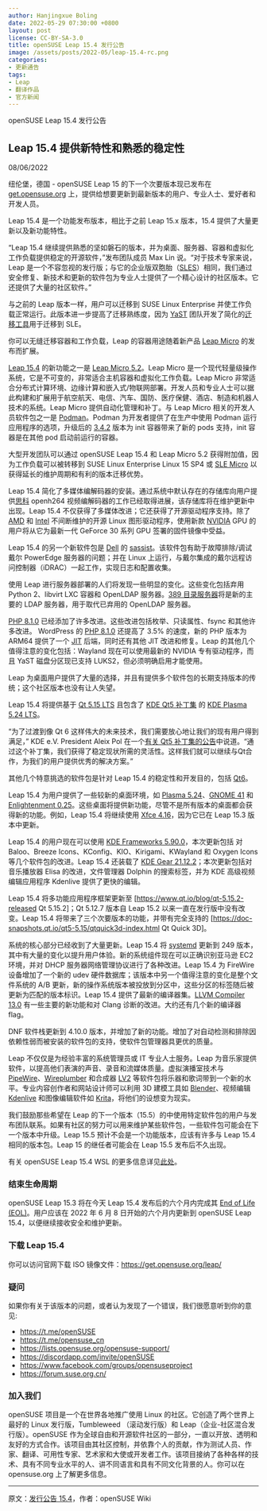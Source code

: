 ```yaml
---
author: Hanjingxue Boling
date: 2022-05-29 07:30:00 +0800
layout: post
license: CC-BY-SA-3.0
title: openSUSE Leap 15.4 发行公告
image: /assets/posts/2022-05/leap-15.4-rc.png
categories:
- 更新通告
tags:
- Leap
- 翻译作品
- 官方新闻
---
```


openSUSE Leap 15.4 发行公告

## Leap 15.4 提供新特性和熟悉的稳定性

08/06/2022

纽伦堡，德国 - openSUSE Leap 15 的下一个次要版本现已发布在 [get.opensuse.org](https://get.opensuse.org/leap) 上，提供给想要更新到最新版本的用户、专业人士、爱好者和开发人员。

Leap 15.4 是一个功能发布版本，相比于之前 Leap 15.x 版本，15.4 提供了大量更新以及新功能特性。

“Leap 15.4 继续提供熟悉的坚如磐石的版本，并为桌面、服务器、容器和虚拟化工作负载提供稳定的开源软件，”发布团队成员 Max Lin 说。“对于技术专家来说，Leap 是一个不容忽视的发行版；与它的企业版双胞胎（[SLES](https://www.suse.com/products/server/)）相同，我们通过安全修复、新技术和更新的软件包为专业人士提供了一个精心设计的社区版本。它还提供了大量的社区软件。”

与之前的 Leap 版本一样，用户可以迁移到 SUSE Linux Enterprise 并使工作负载正常运行。此版本进一步提高了迁移熟练度，因为 [YaST](https://yast.opensuse.org/) 团队开发了简化的[迁移工具](https://build.opensuse.org/package/show/YaST:Head/yast2-migration-sle)用于迁移到 SLE。

你可以无缝迁移容器和工作负载，Leap 的容器用途随着新产品 [Leap Micro](https://download.opensuse.org/distribution/leap-micro/) 的发布而扩展。

[Leap 15.4](https://get.opensuse.org/leap) 的新功能之一是 [Leap Micro 5.2](https://en.opensuse.org/openSUSE:Roadmap#Schedule_for_Leap_Micro_5.2)。Leap Micro 是一个现代轻量级操作系统，它是不可变的，非常适合主机容器和虚拟化工作负载。Leap Micro 非常适合分布式计算环境、边缘计算和嵌入式/物联网部署。开发人员和专业人士可以据此构建和扩展用于航空航天、电信、汽车、国防、医疗保健、酒店、制造和机器人技术的系统。Leap Micro 提供自动化管理和补丁。与 Leap Micro 相关的开发人员软件包之一是 [Podman](https://github.com/containers/podman/blob/main/RELEASE_NOTES.md#342)。Podman 为开发者提供了在生产中使用 Podman 运行应用程序的选项，升级后的 [3.4.2](https://github.com/containers/podman/blob/main/RELEASE_NOTES.md#342) 版本为 init 容器带来了新的 pods 支持，init 容器是在其他 pod 启动前运行的容器。

大型开发团队可以通过 openSUSE Leap 15.4 和 Leap Micro 5.2 获得附加值，因为工作负载可以被转移到 SUSE Linux Enterprise Linux 15 SP4 或 [SLE Micro](https://www.suse.com/download/sle-micro/) 以获得延长的维护周期和有利的版本迁移优势。

Leap 15.4 简化了多媒体编解码器的安装。通过系统中默认存在的存储库向用户提供[思科](https://www.cisco.com/) openh264 视频编解码器的工作已经取得进展，该存储库将在维护更新中出现。Leap 15.4 不仅获得了多媒体改进；它还获得了开源驱动程序支持。除了 [AMD](https://www.amd.com/) 和 [Intel](https://www.intel.com/) 不间断维护的开源 Linux 图形驱动程序，使用新款 [NVIDIA](https://www.nvidia.com) GPU 的用户将从它为最新一代 GeForce 30 系列 GPU 签署的固件镜像中受益。

Leap 15.4 的另一个新软件包是 [Dell](https://github.com/dell) 的 [sassist](https://github.com/dell/sassist)。该软件包有助于故障排除/调试戴尔 PowerEdge 服务器的问题；并在 Linux 上运行，与戴尔集成的戴尔远程访问控制器（iDRAC）一起工作，实现日志和配置收集。

使用 Leap 进行服务器部署的人们将发现一些明显的变化。这些变化包括弃用 Python 2、libvirt LXC 容器和 OpenLDAP 服务器。[389 目录服务器](https://directory.fedoraproject.org)将是新的主要的 LDAP 服务器，用于取代已弃用的 OpenLDAP 服务器。

[PHP 8.1.0](https://www.php.net/releases/8.1/) 已经添加了许多改进。这些改进包括枚举、只读属性、fsync 和其他许多改进。 WordPress 的 [PHP 8.1.0](https://www.php.net/releases/8.1/) 还提高了 3.5% 的速度，新的 PHP 版本为 ARM64 提供了一个 [JIT](https://en.wikipedia.org/wiki/Just-in-time_compilation) 后端，同时还有其他 JIT 改进和修复。Leap 的其他几个值得注意的变化包括：Wayland 现在可以使用最新的 NVIDIA 专有驱动程序，而且 YaST 磁盘分区现已支持 LUKS2，但必须明确启用才能使用。

Leap 为桌面用户提供了大量的选择，并且有提供多个软件包的长期支持版本的传统；这个社区版本也没有让人失望。

Leap 15.4 将提供基于 [Qt 5.15 LTS](https://www.qt.io/blog/qt-5.15-released) 且包含了 [KDE Qt5 补丁集](https://dot.kde.org/2021/04/06/announcing-kdes-qt-5-patch-collection) 的 [KDE Plasma 5.24 LTS](https://community.kde.org/Schedules/Plasma_5)。

“为了过渡到像 Qt 6 这样伟大的未来技术，我们需要放心地让我们的现有用户得到满足，” KDE e.V. President Aleix Pol 在一个[有关 Qt5 补丁集的公告](https://dot.kde.org/2021/04/06/announcing-kdes-qt-5-patch-collection)中说道。“通过这个补丁集，我们获得了稳定现状所需的灵活性。这样我们就可以继续与Qt合作，为我们的用户提供优秀的解决方案。”

其他几个特意挑选的软件包是针对 Leap 15.4 的稳定性和开发目的，包括 [Qt6](https://www.qt.io/product/qt6)。

Leap 15.4 为用户提供了一些较新的桌面环境，如 [Plasma 5.24](https://kde.org/announcements/plasma/5/5.24.0/)、[GNOME 41](https://help.gnome.org/misc/release-notes/41.0/) 和 [Enlightenment 0.25](https://www.enlightenment.org/news/2021-12-26-enlightenment-0.25.0)。这些桌面将提供新功能，尽管不是所有版本的桌面都会获得新的功能。例如，Leap 15.4 将继续使用 [Xfce 4.16](https://www.xfce.org/about/news/?post=1608595200)，因为它已在 Leap 15.3 版本中更新。

Leap 15.4 的用户现在可以使用 [KDE Frameworks 5.90.0](https://kde.org/announcements/frameworks/5/5.90.0/)，本次更新包括 对 Baloo、Breeze Icons、KConfig、KIO、Kirigami、KWayland 和 Oxygen Icons 等几个软件包的改进。Leap 15.4 还装载了 [KDE Gear 21.12.2](https://kde.org/announcements/gear/21.12.2/)；本次更新包括对音乐播放器 Elisa 的改进，文件管理器 Dolphin 的搜索标签，并为 KDE 高级视频编辑应用程序 Kdenlive 提供了更快的编辑。

Leap 15.4 将多功能应用程序框架更新至 [https://www.qt.io/blog/qt-5.15.2-released Qt 5.15.2]；Qt 5.12.7 版本自 Leap 15.2 以来一直在发行版中没有改变。Leap 15.4 将带来了三个次要版本的功能，并带有完全支持的 [https://doc-snapshots.qt.io/qt5-5.15/qtquick3d-index.html Qt Quick 3D]。

系统的核心部分已经收到了大量更新。Leap 15.4 将 [systemd](https://github.com/systemd/systemd) 更新到 249 版本，其中有大量的变化以提升用户体验。新的系统组件现在可以正确识别亚马逊 EC2 环境，并对 DHCP 服务器网络管理协议进行了各种改进。Leap 15.4 为 FireWire 设备增加了一个新的 udev 硬件数据库；该版本中另一个值得注意的变化是整个文件系统的 A/B 更新，新的操作系统版本被投放到分区中，这些分区的标签随后被更新为匹配的版本标识。Leap 15.4 提供了最新的编译器集。[LLVM Compiler 13.0](https://releases.llvm.org/13.0.0/tools/clang/docs/ReleaseNotes.html) 有一些主要的新功能和对 Clang 诊断的改进。大约还有几个新的编译器 flag。

DNF 软件栈更新到 4.10.0 版本，并增加了新的功能。增加了对自动检测和排除因依赖性弱而被安装的软件包的支持，使软件包管理器具更优的质量。

Leap 不仅仅是为经验丰富的系统管理员或 IT 专业人士服务。Leap 为音乐家提供软件，以提高他们表演的声音、录音和流媒体质量。虚拟演播室技术与[PipeWire](https://software.opensuse.org/package/pipewire)、[Wireplumber](https://software.opensuse.org/package/wireplumber) 和合成器 [LV2](https://software.opensuse.org/package/lv2) 等软件包将乐器和歌词带到一个新的水平。专业内容创作者和网站设计师可以利用 3D 建模工具如 [Blender](https://software.opensuse.org/package/blender)、视频编辑 [Kdenlive](https://kdenlive.org) 和图像编辑软件如 [Krita](https://software.opensuse.org/package/krita)，将他们的设想变为现实。

我们鼓励那些希望在 Leap 的下一个版本（15.5）的中使用特定软件包的用户与发布团队联系。如果有社区的努力可以用来维护某些软件包，一些软件包可能会在下一个版本中升级。Leap 15.5 预计不会是一个功能版本，应该有许多与 Leap 15.4 相同的版本包。Leap 15 的继任者可能会在 Leap 15.5 发布后不久出现。

有关 openSUSE Leap 15.4 WSL 的更多信息详见[此处](https://en.opensuse.org/openSUSE:WSL)。

### 结束生命周期

openSUSE Leap 15.3 将在今天 Leap 15.4 发布后的六个月内完成其 [End of Life (EOL)](https://en.wikipedia.org/wiki/End-of-life_product)。用户应该在 2022 年 6 月 8 日开始的六个月内更新到 openSUSE Leap 15.4，以便继续接收安全和维护更新。

### 下载 Leap 15.4

你可以访问官网下载 ISO 镜像文件：https://get.opensuse.org/leap/

### 疑问

如果你有关于该版本的问题，或者认为发现了一个错误，我们很愿意听到你的意见:

- https://t.me/openSUSE
- https://t.me/opensuse_cn
- https://lists.opensuse.org/opensuse-support/
- https://discordapp.com/invite/openSUSE
- https://www.facebook.com/groups/opensuseproject
- https://forum.suse.org.cn/

### 加入我们

openSUSE 项目是一个在世界各地推广使用 Linux 的社区。它创造了两个世界上最好的 Linux 发行版，Tumbleweed （滚动发行版）和 Leap（企业-社区混合发行版）。openSUSE 作为全球自由和开源软件社区的一部分，一直以开放、透明和友好的方式合作。该项目由其社区控制，并依靠个人的贡献，作为测试人员、作家、翻译、可用性专家、艺术家和大使或开发者工作。该项目接纳了各种各样的技术、具有不同专业水平的人、讲不同语言和具有不同文化背景的人。你可以在 opensuse.org 上了解更多信息。


------

原文：[发行公告 15.4](https://zh.opensuse.org/%E5%8F%91%E8%A1%8C%E5%85%AC%E5%91%8A_15.4)，作者：openSUSE Wiki